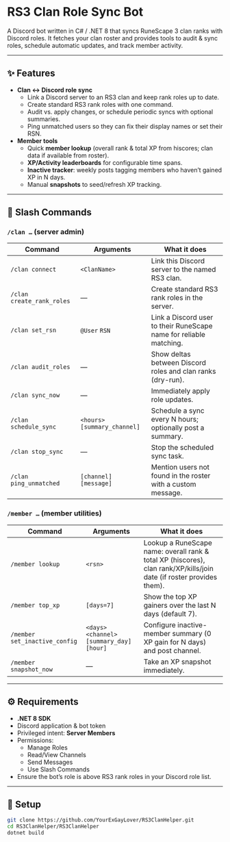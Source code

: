 # RS3 Clan Role Sync Bot

A Discord bot written in C# / .NET 8 that syncs RuneScape 3 clan ranks with Discord roles. It fetches your clan roster and provides tools to audit & sync roles, schedule automatic updates, and track member activity.

---

## ✨ Features

- **Clan ↔ Discord role sync**
  - Link a Discord server to an RS3 clan and keep rank roles up to date.
  - Create standard RS3 rank roles with one command.
  - Audit vs. apply changes, or schedule periodic syncs with optional summaries.
  - Ping unmatched users so they can fix their display names or set their RSN.
- **Member tools**
  - Quick **member lookup** (overall rank & total XP from hiscores; clan data if available from roster).
  - **XP/Activity leaderboards** for configurable time spans.
  - **Inactive tracker**: weekly posts tagging members who haven’t gained XP in N days.
  - Manual **snapshots** to seed/refresh XP tracking.

---

## 🧭 Slash Commands

### `/clan …` (server admin)

| Command | Arguments | What it does |
|---|---|---|
| `/clan connect` | `<ClanName>` | Link this Discord server to the named RS3 clan. |
| `/clan create_rank_roles` | — | Create standard RS3 rank roles in the server. |
| `/clan set_rsn` | `@User` `RSN` | Link a Discord user to their RuneScape name for reliable matching. |
| `/clan audit_roles` | — | Show deltas between Discord roles and clan ranks (dry-run). |
| `/clan sync_now` | — | Immediately apply role updates. |
| `/clan schedule_sync` | `<hours>` `[summary_channel]` | Schedule a sync every N hours; optionally post a summary. |
| `/clan stop_sync` | — | Stop the scheduled sync task. |
| `/clan ping_unmatched` | `[channel]` `[message]` | Mention users not found in the roster with a custom message. |

### `/member …` (member utilities)

| Command | Arguments | What it does |
|---|---|---|
| `/member lookup` | `<rsn>` | Lookup a RuneScape name: overall rank & total XP (hiscores), clan rank/XP/kills/join date (if roster provides them). |
| `/member top_xp` | `[days=7]` | Show the top XP gainers over the last N days (default 7). |
| `/member set_inactive_config` | `<days>` `<channel>` `[summary_day]` `[hour]` | Configure inactive-member summary (0 XP gain for N days) and post channel. |
| `/member snapshot_now` | — | Take an XP snapshot immediately. |

---

## ⚙️ Requirements

- **.NET 8 SDK**
- Discord application & bot token
- Privileged intent: **Server Members**
- Permissions:
  - Manage Roles
  - Read/View Channels
  - Send Messages
  - Use Slash Commands
- Ensure the bot’s role is above RS3 rank roles in your Discord role list.

---

## 🚀 Setup

```bash
git clone https://github.com/YourExGayLover/RS3ClanHelper.git
cd RS3ClanHelper/RS3ClanHelper
dotnet build

